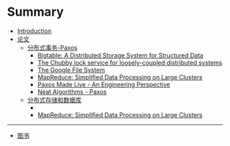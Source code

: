 # Summary

* [Introduction](README.md)
* [论文](paper/README.md)
    * [分布式事务-Paxos](paper/transaction/README.md)
        * [Bigtable: A Distributed Storage System for Structured Data](paper/transaction/Bigtable-ADistributedStorageSystemForStructuredData.md)
        * [The Chubby lock service for loosely-coupled distributed systems](paper/transaction/The-Chubby-lock-service-for-loosely-coupled-distributed-systems.md)
        * [The Google File System](paper/transaction/The-Google-File-System.md)
        * [MapReduce: Simplified Data Processing on Large Clusters](paper/transaction/MapReduce-SimplifiedDataProcessingOnLargeClusters.md)
        * [Paxos Made Live - An Engineering Perspective](paper/transaction/PaxosMadeLive-AnEngineeringPerspective.md)
        * [Neat Algorithms - Paxos](https://harry.me/blog/2014/12/27/neat-algorithms-paxos/)
    * [分布式存储和数据库](paper/transaction/README.md)
    	* []()
    	* [MapReduce: Simplified Data Processing on Large Clusters]()    
-----
* [图书](book/README.md)

